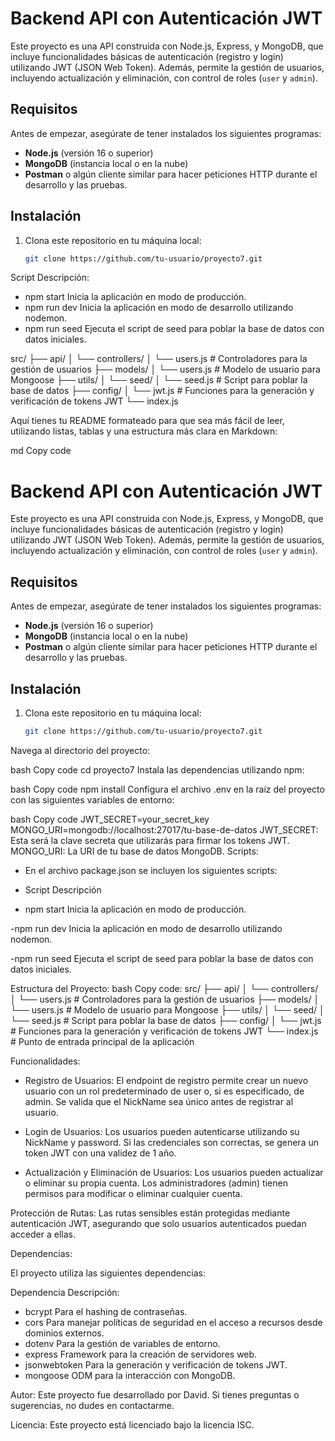# Backend API con Autenticación JWT

Este proyecto es una API construida con Node.js, Express, y MongoDB, que incluye funcionalidades básicas de autenticación (registro y login) utilizando JWT (JSON Web Token). Además, permite la gestión de usuarios, incluyendo actualización y eliminación, con control de roles (`user` y `admin`).

## Requisitos

Antes de empezar, asegúrate de tener instalados los siguientes programas:

- **Node.js** (versión 16 o superior)
- **MongoDB** (instancia local o en la nube)
- **Postman** o algún cliente similar para hacer peticiones HTTP durante el desarrollo y las pruebas.

## Instalación

1. Clona este repositorio en tu máquina local:

   ```bash
   git clone https://github.com/tu-usuario/proyecto7.git

Script	Descripción:
- npm start	Inicia la aplicación en modo de producción.
- npm run dev	Inicia la aplicación en modo de desarrollo utilizando nodemon.
- npm run seed	Ejecuta el script de seed para poblar la base de datos con datos iniciales.

src/
├── api/
│   └── controllers/
│       └── users.js         # Controladores para la gestión de usuarios
├── models/
│   └── users.js             # Modelo de usuario para Mongoose
├── utils/
│   └── seed/
│       └── seed.js          # Script para poblar la base de datos
├── config/
│   └── jwt.js               # Funciones para la generación y verificación de tokens JWT
└── index.js  


Aquí tienes tu README formateado para que sea más fácil de leer, utilizando listas, tablas y una estructura más clara en Markdown:

md
Copy code
# Backend API con Autenticación JWT

Este proyecto es una API construida con Node.js, Express, y MongoDB, que incluye funcionalidades básicas de autenticación (registro y login) utilizando JWT (JSON Web Token). Además, permite la gestión de usuarios, incluyendo actualización y eliminación, con control de roles (`user` y `admin`).

## Requisitos

Antes de empezar, asegúrate de tener instalados los siguientes programas:

- **Node.js** (versión 16 o superior)
- **MongoDB** (instancia local o en la nube)
- **Postman** o algún cliente similar para hacer peticiones HTTP durante el desarrollo y las pruebas.

## Instalación

1. Clona este repositorio en tu máquina local:

   ```bash
   git clone https://github.com/tu-usuario/proyecto7.git
Navega al directorio del proyecto:

bash
Copy code
cd proyecto7
Instala las dependencias utilizando npm:

bash
Copy code
npm install
Configura el archivo .env en la raíz del proyecto con las siguientes variables de entorno:

bash
Copy code
JWT_SECRET=your_secret_key
MONGO_URI=mongodb://localhost:27017/tu-base-de-datos
JWT_SECRET: Esta será la clave secreta que utilizarás para firmar los tokens JWT.
MONGO_URI: La URI de tu base de datos MongoDB.
Scripts: 
- En el archivo package.json se incluyen los siguientes scripts:

- Script	Descripción

 - npm start	Inicia la aplicación en modo de producción.

-npm run dev	Inicia la aplicación en modo de desarrollo utilizando nodemon.

-npm run seed	Ejecuta el script de seed para poblar la base de datos con datos iniciales.

Estructura del Proyecto: 
bash
Copy code: 
src/
├── api/
│   └── controllers/
│       └── users.js         # Controladores para la gestión de usuarios
├── models/
│   └── users.js             # Modelo de usuario para Mongoose
├── utils/
│   └── seed/
│       └── seed.js          # Script para poblar la base de datos
├── config/
│   └── jwt.js               # Funciones para la generación y verificación de tokens JWT
└── index.js                 # Punto de entrada principal de la aplicación

Funcionalidades:
- Registro de Usuarios: El endpoint de registro permite crear un nuevo usuario con un rol predeterminado de user o, si es especificado, de admin. Se valida que el NickName sea único antes de registrar al usuario.

- Login de Usuarios: Los usuarios pueden autenticarse utilizando su NickName y password. Si las credenciales son correctas, se genera un token JWT con una validez de 1 año.

- Actualización y Eliminación de Usuarios: Los usuarios pueden actualizar o eliminar su propia cuenta. Los administradores (admin) tienen permisos para modificar o eliminar cualquier cuenta.

Protección de Rutas: Las rutas sensibles están protegidas mediante autenticación JWT, asegurando que solo usuarios autenticados puedan acceder a ellas.    

Dependencias: 

El proyecto utiliza las siguientes dependencias:

Dependencia	Descripción:
- bcrypt	Para el hashing de contraseñas.
- cors	Para manejar políticas de seguridad en el acceso a recursos desde dominios externos.
- dotenv	Para la gestión de variables de entorno.
- express	Framework para la creación de servidores web.
- jsonwebtoken	Para la generación y verificación de tokens JWT.
- mongoose	ODM para la interacción con MongoDB.  

Autor: 
Este proyecto fue desarrollado por David. Si tienes preguntas o sugerencias, no dudes en contactarme.

Licencia: 
Este proyecto está licenciado bajo la licencia ISC.
